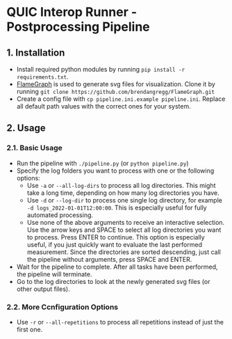 # QUIC Interop Runner - Postprocessing Pipeline

## 1. Installation

* Install required python modules by running `pip install -r requirements.txt`. 
* [FlameGraph](https://github.com/brendangregg/FlameGraph) is used to generate svg files for visualization. Clone it by running `git clone https://github.com/brendangregg/FlameGraph.git`
* Create a config file with `cp pipeline.ini.example pipeline.ini`. Replace all default path values with the correct ones for your system.

## 2. Usage

### 2.1. Basic Usage

* Run the pipeline with `./pipeline.py` (or `python pipeline.py`)
* Specify the log folders you want to process with one or the following options:
    * Use `-a` or `--all-log-dirs` to process all log directories. This might take a long time, depending on how many log directories you have.
    * Use `-d` or `--log-dir` to process one single log directory, for example `-d logs_2022-01-01T12:00:00`. This is especially useful for fully automated processing.
    * Use none of the above arguments to receive an interactive selection. Use the arrow keys and SPACE to select all log directories you want to process. Press ENTER to continue. This option is especially useful, if you just quickly want to evaluate the last performed measurement. Since the directories are sorted descending, just call the pipeline without arguments, press SPACE and ENTER.
* Wait for the pipeline to complete. After all tasks have been performed, the pipeline will terminate.
* Go to the log directories to look at the newly generated svg files (or other output files).

### 2.2. More Ccnfiguration Options

* Use `-r` or `--all-repetitions` to process all repetitions instead of just the first one.
